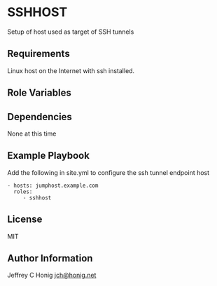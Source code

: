SSHHOST
=========

Setup of host used as target of SSH tunnels

Requirements
------------

Linux host on the Internet with ssh installed.

Role Variables
--------------


Dependencies
------------

None at this time

Example Playbook
----------------

Add the following in site.yml to configure the ssh tunnel endpoint host

    - hosts: jumphost.example.com
      roles:
         - sshhost

License
-------

MIT

Author Information
------------------

Jeffrey C Honig <jch@honig.net>

